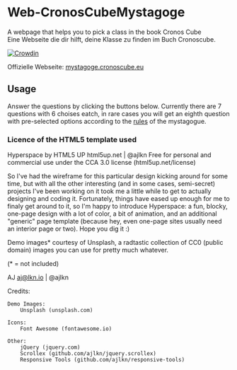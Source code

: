 # Web-CronosCubeMystagoge
A webpage that helps you to pick a class in the book Cronos Cube  
Eine Webseite die dir hilft, deine Klasse zu finden im Buch Cronoscube.

[![Crowdin](https://badges.crowdin.net/cronoscube-mystagoge/localized.svg)](https://crowdin.com/project/cronoscube-mystagoge)

Offizielle Webseite: [mystagoge.cronoscube.eu](https://mystagoge.cronoscube.eu/)


## Usage
Answer the questions by clicking the buttons below.
Currently there are 7 questions with 6 choises eatch, in rare cases you will get an eighth question with pre-selected options according to the [rules](https://wintermohn.de/die-weberin/) of the mystagogue.


### Licence of the HTML5 template used
Hyperspace by HTML5 UP
html5up.net | @ajlkn
Free for personal and commercial use under the CCA 3.0 license (html5up.net/license)


So I've had the wireframe for this particular design kicking around for some time, but with all
the other interesting (and in some cases, semi-secret) projects I've been working on it took me
a little while to get to actually designing and coding it. Fortunately, things have eased up
enough for me to finaly get around to it, so I'm happy to introduce Hyperspace: a fun, blocky,
one-page design with a lot of color, a bit of animation, and an additional "generic" page template
(because hey, even one-page sites usually need an interior page or two). Hope you dig it :)

Demo images* courtesy of Unsplash, a radtastic collection of CC0 (public domain) images
you can use for pretty much whatever.

(* = not included)

AJ
aj@lkn.io | @ajlkn


Credits:

	Demo Images:
		Unsplash (unsplash.com)

	Icons:
		Font Awesome (fontawesome.io)

	Other:
		jQuery (jquery.com)
		Scrollex (github.com/ajlkn/jquery.scrollex)
		Responsive Tools (github.com/ajlkn/responsive-tools)